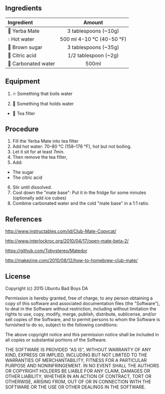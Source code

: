 ## Ingredients

| Ingredient              | Amount                    |
| :-----------------------|:-------------------------:|
| :tea: Yerba Mate        | 3 tablespoons (~10g)      |
| :droplet: Hot water     | 500 ml 4-10 °C (40-50 °F) |
| :candy: Brown sugar     | 3 tablespoons (~35g)      |
| :lemon: Citric acid     | 1/2 tablespoon (~2g)      |
| :sake: Carbonated water | 500ml                     |


## Equipment
1. :fire: Something that boils water

2. :stew: Something that holds water
- :fork_and_knife: Tea filter

## Procedure
1. Fill the Yerba Mate into tea filter
2. Add hot water: 70–80 °C (158–176 °F), hot but not boiling.
3. Let it sit for at least 7min.
4. Then remove the tea filter,
5. Add:
  - The sugar
  - The citric acid
6. Stir until dissolved.
7. Cool down the "mate base": Put it in the fridge for some minutes (optionally add ice cubes)
8. Combine carbonated water and the cold "mate base" in a 1:1 ratio.

## References
http://www.instructables.com/id/Club-Mate-Copycat/

http://www.interlockroc.org/2010/04/17/open-mate-beta-2/

https://github.com/Tobystereo/Matedor

http://makezine.com/2010/08/12/how-to-homebrew-club-mate/

## License
Copyright (c) 2015 Ubuntu Bad Boys DA

Permission is hereby granted, free of charge, to any person obtaining
a copy of this software and associated documentation files (the
"Software"), to deal in the Software without restriction, including
without limitation the rights to use, copy, modify, merge, publish,
distribute, sublicense, and/or sell copies of the Software, and to
permit persons to whom the Software is furnished to do so, subject to
the following conditions:

The above copyright notice and this permission notice shall be
included in all copies or substantial portions of the Software.

THE SOFTWARE IS PROVIDED "AS IS", WITHOUT WARRANTY OF ANY KIND,
EXPRESS OR IMPLIED, INCLUDING BUT NOT LIMITED TO THE WARRANTIES OF
MERCHANTABILITY, FITNESS FOR A PARTICULAR PURPOSE AND
NONINFRINGEMENT. IN NO EVENT SHALL THE AUTHORS OR COPYRIGHT HOLDERS BE
LIABLE FOR ANY CLAIM, DAMAGES OR OTHER LIABILITY, WHETHER IN AN ACTION
OF CONTRACT, TORT OR OTHERWISE, ARISING FROM, OUT OF OR IN CONNECTION
WITH THE SOFTWARE OR THE USE OR OTHER DEALINGS IN THE SOFTWARE.
